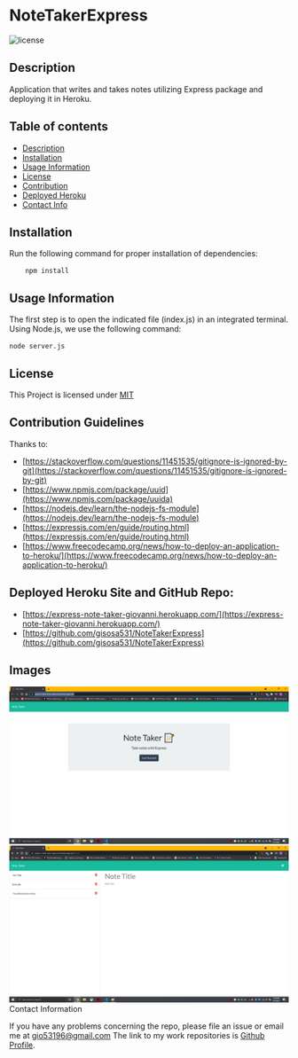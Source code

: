 # NoteTakerExpress
![license](https://img.shields.io/badge/License-MIT-yellow.svg)

## Description
Application that writes and takes notes utilizing Express package and deploying it in Heroku.

## Table of contents

* [Description](#description)
* [Installation](#installation)
* [Usage Information](#usage)
* [License](#license) 
* [Contribution](#contribution)
* [Deployed Heroku](#Heroku)
* [Contact Info](#questions)

## Installation
Run the following command for proper installation of dependencies:
```
    npm install
```

## Usage Information
The first step is to open the indicated file (index.js) in an integrated terminal. 
Using Node.js, we use the following command:
```
node server.js 
```

## License
This Project is licensed under [MIT](https://opensource.org/licenses/MIT)

## Contribution Guidelines
Thanks to:
* [https://stackoverflow.com/questions/11451535/gitignore-is-ignored-by-git](https://stackoverflow.com/questions/11451535/gitignore-is-ignored-by-git)
* [https://www.npmjs.com/package/uuid](https://www.npmjs.com/package/uuida)
* [https://nodejs.dev/learn/the-nodejs-fs-module](https://nodejs.dev/learn/the-nodejs-fs-module)
* [https://expressjs.com/en/guide/routing.html](https://expressjs.com/en/guide/routing.html)
* [https://www.freecodecamp.org/news/how-to-deploy-an-application-to-heroku/](https://www.freecodecamp.org/news/how-to-deploy-an-application-to-heroku/)

## Deployed Heroku Site and GitHub Repo:
* [https://express-note-taker-giovanni.herokuapp.com/](https://express-note-taker-giovanni.herokuapp.com/)
* [https://github.com/gisosa531/NoteTakerExpress](https://github.com/gisosa531/NoteTakerExpress)

## Images
<img src="./images/HerokuSiteGio.png" alt="The start page of the deployed Heroku Note Site">
<img src="./images/HerokuNotesSection.png" alt="The Second page where you take your notes"

## Contact Information
If you have any problems concerning the repo, please file an issue or email me at 
gio53196@gmail.com
The link to my work repositories is 
[Github Profile](https://github.com/gisosa531/).